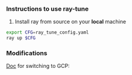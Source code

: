 ### Instructions to use ray-tune

1) Install ray from source on your **local** machine


```bash
export CFG=ray_tune_config.yaml
ray up $CFG

```

### Modifications

[Doc](https://docs.ray.io/en/master/tune/tutorials/tune-distributed.html#pre-emptible-instances-cloud) for switching to GCP:
